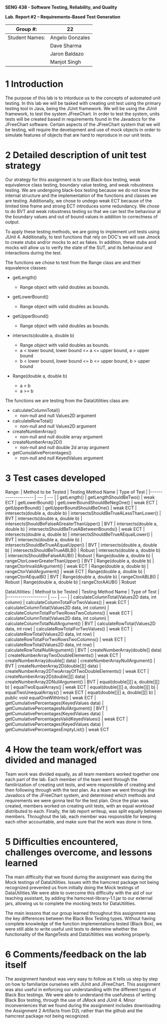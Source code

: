 **SENG 438 - Software Testing, Reliability, and Quality**

**Lab. Report \#2 – Requirements-Based Test Generation**

| Group \#:       | 22  |
|-----------------|---|
| Student Names:  |  Angelo Gonzales |
|                 |  Dave Sharma |
|                 |  Jaron Baldazo |
|                 |  Manjot Singh |

# 1 Introduction

The purpose of this lab is to intorduce us to the concepts of automated unit testing. In this lab we will be tasked with creating unit test using the primary testing tool in Java, being the JUnit framework. We will be using the JUnit framework, to test the system JFreeChart. In order to test the system, units tests will be created based in requirements found in the Javadocs for the JFreeChart software. Certain aspects of the JFreeChart system that we will be testing, will require the development and use of mock objects in order to simulate features of objects that are hard to reproduce in our unit tests.

# 2 Detailed description of unit test strategy

Our strategy for this assignment is to use Black-box testing, weak equivalence class testing, boundary value testing, and weak robustness testing. We are undergoing black-box testing because we do not know the internal structure and the implementation of the functions and classes we are testing. Additionally, we chose to undego weak ECT because of the limited time frame and strong ECT introduces some redundancy. We chose to do BVT and weak robustness testing so that we can test the behaviour at the boundary values and out of bound values in addition to correctness of output.

To apply these testing methods, we are going to implement unit tests using JUnit 4. Additionally, to test functions that rely on DOC's we will use Jmock to create stubs and/or mocks to act as fakes. In addition, these stubs and mocks will allow us to verify the state of the SUT, and its behaviour and interactions during the test.

The functions we chose to test from the Range class are and their equvalence classes:
 - getLength()
   - Range object with valid doubles as bounds.
  
 - getLowerBound()
   - Range object with valid doubles as bounds.
  
 - getUpperBound()
   - Range object with valid doubles as bounds.
  
 - intersects(double a, double b)
   - Range object with valid doubles as bounds.
   - a < lower bound, lower bound <= a <= upper bound, a > upper bound
   - b < lower bound, lower bound <= b <= upper bound, b > upper bound
  
 - Range(double a, double b)
   - a < b
   - a >= b

The functions we are testing from the DataUtilities class are:
 - calculateColumnTotal()
   - non-null and null Values2D argument
 - calculateRowTotal()
   - non-null and null Values2D argument
 - createNumberArray()
   - non-null and null double array argument
 - createNumberArray2D()
   - non-null and null double 2d array argument
 - getCumulativePercentages()
   - non-null and null KeyedValues argument

# 3 Test cases developed

Range: 
| Method to be Tested | Testing Method Name | Type of Test |
|-------------------- | --- | --- |
| getLength() | getLengthShouldBeTwo() | weak ECT
| getLowerBound() | getLowerBoundShouldBeNegOne() | weak ECT
| getUpperBound() | getUpperBoundShouldBeOne() | weak ECT
| intersects(double a, double b) | intersectsShouldBeTrueALessThanLower() | BVT
| intersects(double a, double b) | intersectsShouldBeFalseAGreaterThanUpper() | BVT
| intersects(double a, double b) | intersectsShouldBeTrueABetweenBounds() | weak ECT
| intersects(double a, double b) | intersectsShouldBeTrueAEqualLower() | BVT
| intersects(double a, double b) | intersectsShouldBeTrueAEqualUpper() | BVT
| intersects(double a, double b) | intersectsShouldBeTrueABLB() | Robust
| intersects(double a, double b) | intersectsShouldBeFalseAAUB() | Robust
| Range(double a, double b) | rangeCtorLowerGreaterThanUpper() | BVT
| Range(double a, double b) | rangeCtorInvalidArgument() | weak ECT
| Range(double a, double b) | rangeCtorValidArgument() | weak ECT
| Range(double a, double b) | rangeCtorAEqualB() | BVT
| Range(double a, double b) | rangeCtorABLB() | Robust
| Range(double a, double b) | rangeCtorAAUB() | Robust

DataUtilities: 
| Method to be Tested | Testing Method Name | Type of Test |
|-------------------- | --- | --- |
| calculateColumnTotal(Values2D data, int column) | calculateColumnTotalForTwoValues() | weak ECT
| calculateColumnTotal(Values2D data, int column) | calculateColumnTotalForTwoRowsTwoColumns() | weak ECT
| calculateColumnTotal(Values2D data, int column) | calculateColumnTotalNullArgument() | BVT
| calculateRowTotal(Values2D data, int row) | calculateRowTotalForTwoValues() | weak ECT
| calculateRowTotal(Values2D data, int row) | calculateRowTotalForTwoRowsTwoColumns() | weak ECT
| calculateRowTotal(Values2D data, int row) | calculateRowTotalNullArgument() | BVT
| createNumberArray(double[] data) | createNumberArrayTwoDoubleElements() | weak ECT
| createNumberArray(double[] data) | createNumberArrayNullArgument() | BVT
| createNumberArray2D(double[][] data) | createNumberArray2DTwoArrayOfTwoDoubleElements() | weak ECT
| createNumberArray2D(double[][] data) | createNumberArray2DNullArgument() | BVT
| equal(double[][] a, double[][] b) | equalTwoEqualArrays() | weak ECT
| equal(double[][] a, double[][] b) | equalTwoUnequalArrays() | weak ECT
| equal(double[][] a, double[][] b) |  public void equalOneWithInts() | weak ECT
| getCumulativePercentages(KeyedValues data) | getCumulativePercentagesNullArgument() | BVT
| getCumulativePercentages(KeyedValues data) | getCumulativePercentagesValidKeyedValues() | weak ECT
| getCumulativePercentages(KeyedValues data) | getCumulativePercentagesEmptyList() | weak ECT

# 4 How the team work/effort was divided and managed

Team work was divided equally, as all team members worked together one each part of the lab. Each member of the team went through the familirization of creating unit tests, and were responsiblle of creating and then following through with the test plan. As a team we went through the Javadocs of the JFreeChart system, and determined which methods and requirements we were gonna test for the test plan. Once the plan was created, members worked on creating unit tests, with an equal workload distributed to each. Finally, the lab report writeup, was split equally between members. Throughout the lab, each member was responsible for keeping each other accountable, and make sure that the work was done in time.

# 5 Difficulties encountered, challenges overcome, and lessons learned

The main difficulty that we found during the assignment was during the Mock testings of DataUtilities. Issues with the hamcrest package not being recognized prevented us from initially doing the Mock testings of DataUtilities.We were able to overcome this difficulty with the aid of our teaching assistant, by adding the hamcrest-library-1.1.jar to our external jars, allowing us to complete the mocking tests for DataUtilities.

The main lessons that our group learned throughout this assignment was the key differences between the Black Box Testing types. Without having complete knowledge of the function implementations tested (Black Box), we were still able to write useful unit tests to determine whether the functionality of the RangeTests and DataUtilities was working properly.

# 6 Comments/feedback on the lab itself

The assignment handout was very easy to follow as it tells us step by step on how to familiarize ourselves with JUnit and JFreeChart. This assignment was also useful in enforcing our understanding with the different types of Black Box testings. We were able to understand the usefulness of writing Black Box testing, through the use of JMock and JUnit 4. Minor inconveniences that we found during the assignment includes downloading the Assignment 2 Artifacts from D2L rather than the github and the hamcrest package not being recognized.
